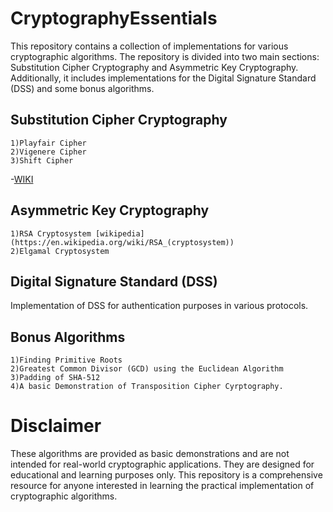 # CryptographyEssentials
This repository contains a collection of implementations for various cryptographic algorithms. The repository is divided into two main sections: Substitution Cipher Cryptography and Asymmetric Key Cryptography. Additionally, it includes implementations for the Digital Signature Standard (DSS) and some bonus algorithms.

## Substitution Cipher Cryptography
    1)Playfair Cipher 
    2)Vigenere Cipher
    3)Shift Cipher
-[WIKI](https://en.wikipedia.org/wiki/RSA_(cryptosystem))

## Asymmetric Key Cryptography
    1)RSA Cryptosystem [wikipedia](https://en.wikipedia.org/wiki/RSA_(cryptosystem))
    2)Elgamal Cryptosystem

## Digital Signature Standard (DSS)
Implementation of DSS for authentication purposes in various protocols.

## Bonus Algorithms
    1)Finding Primitive Roots
    2)Greatest Common Divisor (GCD) using the Euclidean Algorithm
    3)Padding of SHA-512
    4)A basic Demonstration of Transposition Cipher Cyrptography.

# Disclaimer
These algorithms are provided as basic demonstrations and are not intended for real-world cryptographic applications. They are designed for educational and learning purposes only.
This repository is a comprehensive resource for anyone interested in learning the practical implementation of cryptographic algorithms. 
